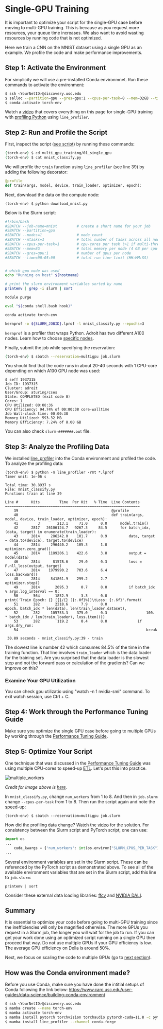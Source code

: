 # Single-GPU Training

It is important to optimize your script for the single-GPU case before moving to multi-GPU training. This is because as you request more resources, your queue time increases. We also want to avoid wasting resources by running code that is not optimized.

Here we train a CNN on the MNIST dataset using a single GPU as an example. We profile the code and make performance improvements.

## Step 1: Activate the Environment

For simplicity we will use a pre-installed Conda environmnet. Run these commands to activate the environment:

```bash
$ ssh <YourNetID>@discovery.usc.edu
$ salloc --partition=gpu --gres=gpu:1 --cpus-per-task=8 --mem=32GB --time=1:00:00 
$ conda activate torch-env
```

Watch a [video](https://www.youtube.com/watch?v=wqTgM-Wq4YY&t=296s) that covers everything on this page for single-GPU training with [profiling Python](https://researchcomputing.princeton.edu/python-profiling) using `line_profiler`.

## Step 2: Run and Profile the Script

First, inspect the script ([see script](mnist_classify.py)) by running these commands:

```bash
(torch-env) $ cd multi_gpu_training/01_single_gpu
(torch-env) $ cat mnist_classify.py
```

We will profile the `train` function using `line_profiler` (see line 39) by adding the following decorator:

```python
@profile
def train(args, model, device, train_loader, optimizer, epoch):
```

Next, download the data on the compute node:

```
(torch-env) $ python download_mnist.py
```

Below is the Slurm script:

```bash
#!/bin/bash
#SBATCH --job-name=mnist         # create a short name for your job
#SBATCH --partition=gpu
#SBATCH --nodes=1                # node count
#SBATCH --ntasks=1               # total number of tasks across all nodes
#SBATCH --cpus-per-task=1        # cpu-cores per task (>1 if multi-threaded tasks)
#SBATCH --mem=8G                 # total memory per node (4 GB per cpu-core is default)
#SBATCH --gres=gpu:1             # number of gpus per node
#SBATCH --time=00:05:00          # total run time limit (HH:MM:SS)


# which gpu node was used
echo "Running on host" $(hostname)

# print the slurm environment variables sorted by name
printenv | grep -i slurm | sort

module purge

eval "$(conda shell.bash hook)"

conda activate torch-env

kernprof -o ${SLURM_JOBID}.lprof -l mnist_classify.py --epochs=3
```

`kernprof` is a profiler that wraps Python. Adroit has two different A100 nodes. Learn how to choose [specific nodes](https://researchcomputing.princeton.edu/systems/adroit#gpus).

Finally, submit the job while specifying the reservation:

```bash
(torch-env) $ sbatch --reservation=multigpu job.slurm
```

You should find that the code runs in about 20-40 seconds with 1 CPU-core depending on which A100 GPU node was used:

```
$ seff 1937315
Job ID: 1937315
Cluster: adroit
User/Group: aturing/cses
State: COMPLETED (exit code 0)
Cores: 1
CPU Utilized: 00:00:36
CPU Efficiency: 94.74% of 00:00:38 core-walltime
Job Wall-clock time: 00:00:38
Memory Utilized: 593.32 MB
Memory Efficiency: 7.24% of 8.00 GB
```

You can also check `slurm-#######.out` file.


## Step 3: Analyze the Profiling Data

We installed [line_profiler](https://researchcomputing.princeton.edu/python-profiling) into the Conda environment and profiled the code. To analyze the profiling data:

```
(torch-env) $ python -m line_profiler -rmt *.lprof 
Timer unit: 1e-06 s

Total time: 30.8937 s
File: mnist_classify.py
Function: train at line 39

Line #      Hits         Time  Per Hit   % Time  Line Contents
==============================================================
    39                                           @profile
    40                                           def train(args, model, device, train_loader, optimizer, epoch):
    41         3        213.1     71.0      0.0      model.train()
    42      2817   26106124.7   9267.3     84.5      for batch_idx, (data, target) in enumerate(train_loader):
    43      2814     286242.0    101.7      0.9          data, target = data.to(device), target.to(device)
    44      2814     296440.2    105.3      1.0          optimizer.zero_grad()
    45      2814    1189206.1    422.6      3.8          output = model(data)
    46      2814      81578.6     29.0      0.3          loss = F.nll_loss(output, target)
    47      2814    1979990.2    703.6      6.4          loss.backward()
    48      2814     841861.9    299.2      2.7          optimizer.step()
    49      2814       2095.3      0.7      0.0          if batch_idx % args.log_interval == 0:
    50       564       1852.9      3.3      0.0              print('Train Epoch: {} [{}/{} ({:.0f}%)]\tLoss: {:.6f}'.format(
    51       282       2218.6      7.9      0.0                  epoch, batch_idx * len(data), len(train_loader.dataset),
    52       282     105753.3    375.0      0.3                  100. * batch_idx / len(train_loader), loss.item()))
    53       282        119.2      0.4      0.0              if args.dry_run:
    54                                                           break

 30.89 seconds - mnist_classify.py:39 - train
```

The slowest line is number 42 which consumes 84.5% of the time in the training function. That line involves `train_loader` which is the data loader for the training set. Are you surprised that the data loader is the slowest step and not the forward pass or calculation of the gradients? Can we improve on this?

### Examine Your GPU Utilization

You can check gpu utilizatio using "watch -n 1 nvidia-smi" command. To exit watch session, use Ctrl + C. 

## Step 4: Work through the Performance Tuning Guide

Make sure you optimize the single GPU case before going to multiple GPUs by working through the [Performance Tuning Guide](https://pytorch.org/tutorials/recipes/recipes/tuning_guide.html).

## Step 5: Optimize Your Script

One technique that was discussed in the [Performance Tuning Guide](https://pytorch.org/tutorials/recipes/recipes/tuning_guide.html) was using multiple CPU-cores to speed-up [ETL](https://en.wikipedia.org/wiki/Extract,_transform,_load). Let's put this into practice.

![multiple_workers](https://www.telesens.co/wp-content/uploads/2019/04/img_5ca4eff975d80.png)

*Credit for image above is [here](https://www.telesens.co/2019/04/04/distributed-data-parallel-training-using-pytorch-on-aws/).*

In `mnist_classify.py`, change `num_workers` from 1 to 8. And then in `job.slurm` change `--cpus-per-task` from 1 to 8. Then run the script again and note the speed-up:

```
(torch-env) $ sbatch --reservation=multigpu job.slurm
```

How did the profiling data change? Watch the [video](https://www.youtube.com/watch?v=wqTgM-Wq4YY&t=296s) for the solution. For consistency between the Slurm script and PyTorch script, one can use:

```python
import os
...
    cuda_kwargs = {'num_workers': int(os.environ["SLURM_CPUS_PER_TASK"]),
...
```

Several environment variables are set in the Slurm script. These can be referenced by the PyTorch script as demonstrated above. To see all of the available environment variables that are set in the Slurm script, add this line to `job.slurm`:

```
printenv | sort
```

Consider these external data loading libraries: [ffcv](https://github.com/libffcv/ffcv) and [NVIDIA DALI](https://developer.nvidia.com/dali).

## Summary

It is essential to optimize your code before going to multi-GPU training since the inefficiencies will only be magnified otherwise. The more GPUs you request in a Slurm job, the longer you will wait for the job to run. If you can get your work done using an optimized script running on a single GPU then proceed that way. Do not use multiple GPUs if your GPU efficiency is low. The average GPU efficiency on Della is around 50%.

Next, we focus on scaling the code to multiple GPUs (go to [next section](../02_pytorch_ddp)).

## How was the Conda environment made?
Before you use Conda, make sure you have done the intitial setups of Conda following the link below: https://www.carc.usc.edu/user-guides/data-science/building-conda-environment
```bash
$ ssh <YourNetID>@discovery.usc.edu
$ mamba create --name torch-env
$ mamba activate torch-env
$ mamba install pytorch torchvision torchaudio pytorch-cuda=11.8 -c pytorch -c nvidia
$ mamba install line_profiler --channel conda-forge
```
